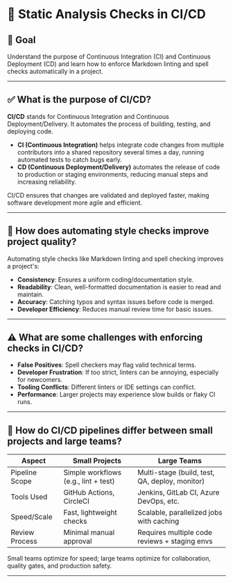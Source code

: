 # 📌 Static Analysis Checks in CI/CD

## 🎯 Goal

Understand the purpose of Continuous Integration (CI) and Continuous Deployment (CD) and learn how to enforce Markdown linting and spell checks automatically in a project.

---

## ✅ What is the purpose of CI/CD?

**CI/CD** stands for Continuous Integration and Continuous Deployment/Delivery. It automates the process of building, testing, and deploying code.

- **CI (Continuous Integration)** helps integrate code changes from multiple contributors into a shared repository several times a day, running automated tests to catch bugs early.
- **CD (Continuous Deployment/Delivery)** automates the release of code to production or staging environments, reducing manual steps and increasing reliability.

CI/CD ensures that changes are validated and deployed faster, making software development more agile and efficient.

---

## 🔧 How does automating style checks improve project quality?

Automating style checks like Markdown linting and spell checking improves a project's:

- **Consistency**: Ensures a uniform coding/documentation style.
- **Readability**: Clean, well-formatted documentation is easier to read and maintain.
- **Accuracy**: Catching typos and syntax issues before code is merged.
- **Developer Efficiency**: Reduces manual review time for basic issues.

---

## ⚠️ What are some challenges with enforcing checks in CI/CD?

- **False Positives**: Spell checkers may flag valid technical terms.
- **Developer Frustration**: If too strict, linters can be annoying, especially for newcomers.
- **Tooling Conflicts**: Different linters or IDE settings can conflict.
- **Performance**: Larger projects may experience slow builds or flaky CI runs.

---

## 👥 How do CI/CD pipelines differ between small projects and large teams?

| Aspect         | Small Projects                       | Large Teams                                    |
| -------------- | ------------------------------------ | ---------------------------------------------- |
| Pipeline Scope | Simple workflows (e.g., lint + test) | Multi-stage (build, test, QA, deploy, monitor) |
| Tools Used     | GitHub Actions, CircleCI             | Jenkins, GitLab CI, Azure DevOps, etc.         |
| Speed/Scale    | Fast, lightweight checks             | Scalable, parallelized jobs with caching       |
| Review Process | Minimal manual approval              | Requires multiple code reviews + staging envs  |

Small teams optimize for speed; large teams optimize for collaboration, quality gates, and production safety.

---
